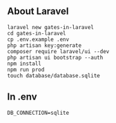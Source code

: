 ## About Laravel

```
laravel new gates-in-laravel
cd gates-in-laravel
cp .env.example .env
php artisan key:generate
composer require laravel/ui --dev
php artisan ui bootstrap --auth
npm install
npm run prod
touch database/database.sqlite
```

## In .env

```
DB_CONNECTION=sqlite
```
